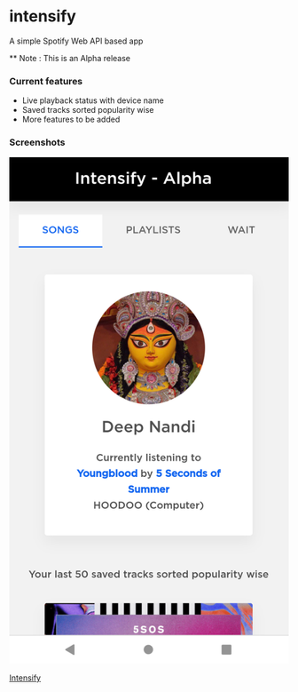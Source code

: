 # intensify
A simple Spotify Web API based app

** Note : This is an Alpha release 

### Current features
+ Live playback status with device name
+ Saved tracks sorted popularity wise
+ More features to be added

### Screenshots
![alt text](https://github.com/realdeepnandi/intensify/blob/master/assets/images/mobile-1.png "Mobie Page")

[Intensify](https://intensify.herokuapp.com/)
